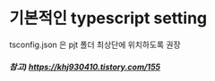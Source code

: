 # 기본적인 typescript setting  
tsconfig.json 은 pjt 폴더 최상단에 위치하도록 권장
##### 참고) https://khj930410.tistory.com/155
